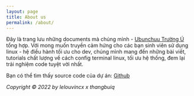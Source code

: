 ```yaml
---
layout: page
title: About us
permalink: /about/
---
```


Đây là trang lưu những documents mà chúng mình - [Ubunchuu Trường Ú]() tổng hợp. Với mong muốn truyền cảm hứng cho các bạn sinh viên sử dụng linux - hệ điều hành tối ưu cho dev, chúng mình mang đến những bài viết, tutorials chất lượng về cách config terminal linux, tối ưu hệ thống, đem lại trải nghiệm code tuyệt vời nhất.

Bạn có thể tìm thấy source code của dự án: [Github](https://github.com/lelouvincx/ubunchuu-truong-us.github.io)

*Copyright © 2022 by lelouvincx x thangbuiq*
